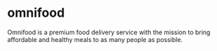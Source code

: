 # omnifood
Omnifood is a premium food delivery service with the mission to bring affordable and healthy meals to as many people as possible.
